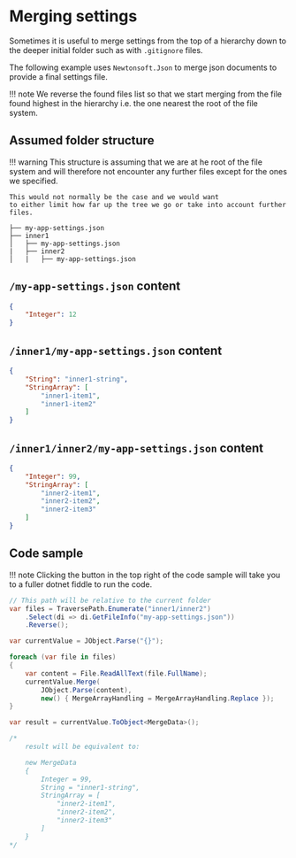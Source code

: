 # Merging settings 

Sometimes it is useful to merge settings from the top of a hierarchy
down to the deeper initial folder such as with `.gitignore` files.

The following example uses `Newtonsoft.Json` to merge json documents to provide a final
settings file.

!!! note
    We reverse the found files list so that we start merging from the file found highest
    in the hierarchy i.e. the one nearest the root of the file system.

## Assumed folder structure

!!! warning
    This structure is assuming that we are at he root of the file system
    and will therefore not encounter any further files except for the ones
    we specified. 
    
    This would not normally be the case and we would want
    to either limit how far up the tree we go or take into account further files.
```
├── my-app-settings.json 
├── inner1
│   ├── my-app-settings.json
|   ├── inner2
│   |   ├── my-app-settings.json
```

## `/my-app-settings.json` content

```json
{
    "Integer": 12
}
```

## `/inner1/my-app-settings.json` content

```json
{
    "String": "inner1-string",
    "StringArray": [
        "inner1-item1",
        "inner1-item2"
    ]        
}
```

## `/inner1/inner2/my-app-settings.json` content

```json
{
    "Integer": 99,
    "StringArray": [
        "inner2-item1",
        "inner2-item2",
        "inner2-item3"
    ]        
}
```

## Code sample

!!! note
    Clicking the <span class="md-icon md-try-it-out-inline" ></span> button in the top right
    of the code sample will take you to a fuller dotnet fiddle to run the code.
    
```csharp { data-fiddle="L7pYDc"}
// This path will be relative to the current folder
var files = TraversePath.Enumerate("inner1/inner2")
    .Select(di => di.GetFileInfo("my-app-settings.json"))   
    .Reverse();

var currentValue = JObject.Parse("{}");

foreach (var file in files)
{
    var content = File.ReadAllText(file.FullName);
    currentValue.Merge(
        JObject.Parse(content), 
        new() { MergeArrayHandling = MergeArrayHandling.Replace });
}

var result = currentValue.ToObject<MergeData>();

/*
    result will be equivalent to:

    new MergeData 
    {
        Integer = 99,
        String = "inner1-string",
        StringArray = [
            "inner2-item1",
            "inner2-item2",
            "inner2-item3"
        ]
    }    
*/
```

